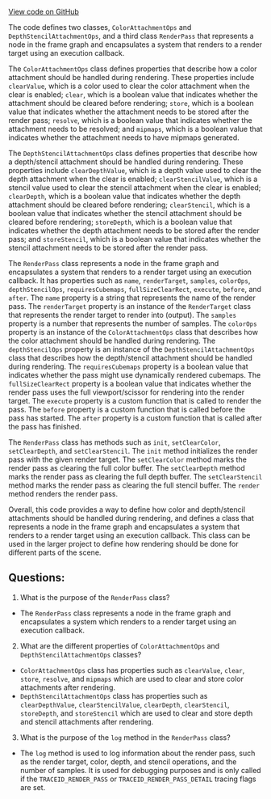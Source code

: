 [View code on GitHub](https://github.com/playcanvas/engine/src/platform/graphics/render-pass.js)

The code defines two classes, `ColorAttachmentOps` and `DepthStencilAttachmentOps`, and a third class `RenderPass` that represents a node in the frame graph and encapsulates a system that renders to a render target using an execution callback. 

The `ColorAttachmentOps` class defines properties that describe how a color attachment should be handled during rendering. These properties include `clearValue`, which is a color used to clear the color attachment when the clear is enabled; `clear`, which is a boolean value that indicates whether the attachment should be cleared before rendering; `store`, which is a boolean value that indicates whether the attachment needs to be stored after the render pass; `resolve`, which is a boolean value that indicates whether the attachment needs to be resolved; and `mipmaps`, which is a boolean value that indicates whether the attachment needs to have mipmaps generated.

The `DepthStencilAttachmentOps` class defines properties that describe how a depth/stencil attachment should be handled during rendering. These properties include `clearDepthValue`, which is a depth value used to clear the depth attachment when the clear is enabled; `clearStencilValue`, which is a stencil value used to clear the stencil attachment when the clear is enabled; `clearDepth`, which is a boolean value that indicates whether the depth attachment should be cleared before rendering; `clearStencil`, which is a boolean value that indicates whether the stencil attachment should be cleared before rendering; `storeDepth`, which is a boolean value that indicates whether the depth attachment needs to be stored after the render pass; and `storeStencil`, which is a boolean value that indicates whether the stencil attachment needs to be stored after the render pass.

The `RenderPass` class represents a node in the frame graph and encapsulates a system that renders to a render target using an execution callback. It has properties such as `name`, `renderTarget`, `samples`, `colorOps`, `depthStencilOps`, `requiresCubemaps`, `fullSizeClearRect`, `execute`, `before`, and `after`. The `name` property is a string that represents the name of the render pass. The `renderTarget` property is an instance of the `RenderTarget` class that represents the render target to render into (output). The `samples` property is a number that represents the number of samples. The `colorOps` property is an instance of the `ColorAttachmentOps` class that describes how the color attachment should be handled during rendering. The `depthStencilOps` property is an instance of the `DepthStencilAttachmentOps` class that describes how the depth/stencil attachment should be handled during rendering. The `requiresCubemaps` property is a boolean value that indicates whether the pass might use dynamically rendered cubemaps. The `fullSizeClearRect` property is a boolean value that indicates whether the render pass uses the full viewport/scissor for rendering into the render target. The `execute` property is a custom function that is called to render the pass. The `before` property is a custom function that is called before the pass has started. The `after` property is a custom function that is called after the pass has finished.

The `RenderPass` class has methods such as `init`, `setClearColor`, `setClearDepth`, and `setClearStencil`. The `init` method initializes the render pass with the given render target. The `setClearColor` method marks the render pass as clearing the full color buffer. The `setClearDepth` method marks the render pass as clearing the full depth buffer. The `setClearStencil` method marks the render pass as clearing the full stencil buffer. The `render` method renders the render pass.

Overall, this code provides a way to define how color and depth/stencil attachments should be handled during rendering, and defines a class that represents a node in the frame graph and encapsulates a system that renders to a render target using an execution callback. This class can be used in the larger project to define how rendering should be done for different parts of the scene.
## Questions: 
 1. What is the purpose of the `RenderPass` class?
- The `RenderPass` class represents a node in the frame graph and encapsulates a system which renders to a render target using an execution callback.

2. What are the different properties of `ColorAttachmentOps` and `DepthStencilAttachmentOps` classes?
- `ColorAttachmentOps` class has properties such as `clearValue`, `clear`, `store`, `resolve`, and `mipmaps` which are used to clear and store color attachments after rendering.
- `DepthStencilAttachmentOps` class has properties such as `clearDepthValue`, `clearStencilValue`, `clearDepth`, `clearStencil`, `storeDepth`, and `storeStencil` which are used to clear and store depth and stencil attachments after rendering.

3. What is the purpose of the `log` method in the `RenderPass` class?
- The `log` method is used to log information about the render pass, such as the render target, color, depth, and stencil operations, and the number of samples. It is used for debugging purposes and is only called if the `TRACEID_RENDER_PASS` or `TRACEID_RENDER_PASS_DETAIL` tracing flags are set.
